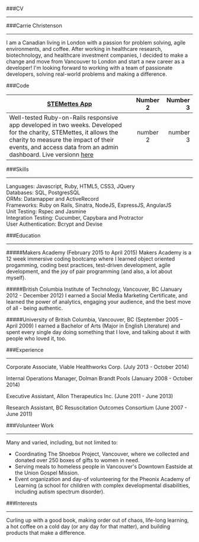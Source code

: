 ###CV
***

###Carrie Christenson
***

I am a Canadian living in London with a passion for problem solving, agile environments, and coffee. After working in healthcare research, biotechnology, and healthcare investment companies, I decided to make a change and move from Vancouver to London and start a new career as a developer! I'm looking forward to working with a team of passionate developers, solving real-world problems and making a difference.

###Code

| [STEMettes App](https://github.com/STEMettes/royalty_loyalty)        | Number 2           | Number 3  |
| ------------- |:-------------:| -----:|
| Well-tested Ruby-on-Rails responsive app developed in two weeks. Developed for the charity, STEMettes, it allows the charity to measure the impact of their events, and access data from an admin dashboard. Live versionn [here](https://stemettes-staging.herokuapp.com/)  | number 2| number 3|


###Skills
***
Languages: Javascript, Ruby, HTML5, CSS3, JQuery  
Databases: SQL, PostgresSQL  
ORMs: Datamapper and ActiveRecord  
Frameworks: Ruby on Rails, Sinatra, NodeJS, ExpressJS, AngularJS  
Unit Testing: Rspec and Jasmine  
Integration Testing: Cucumber, Capybara and Protractor  
User Authentication: Bcrypt and Devise  


###Education
***

#####Makers Academy (February 2015 to April 2015)
Makers Academy is a 12 week immersive coding bootcamp where I learned object oriented progamming, coding best practices, test-driven development, agile development, and the joy of pair programming (and also, a lot about myself). 


#####British Columbia Institute of Technology, Vancouver, BC (January 2012 - December 2012)
I earned a Social Media Marketing Certificate, and learned the power of analytics, engaging your audience, and the best move of all - being authentic.

#####University of British Columbia, Vancouver, BC (September 2005 – April 2009)
I earned a Bachelor of Arts (Major in English Literature) and spent every single day doing something that I love, and talking about it with people who loved it, too.

###Experience
***

Corporate Associate, Viable Healthworks Corp. (July 2013 - October 2014)

Internal Operations Manager, Dolman Brandt Pools (January 2008 - October 2014)

Executive Assistant, Allon Therapeutics Inc. (June 2011 - June 2013)

Research Assistant, BC Resuscitation Outcomes Consortium (June 2007 - June 2011)

###Volunteer Work
***
Many and varied, including, but not limited to:  
+ Coordinating The Shoebox Project, Vancouver, where we collected and donated over 250 boxes of gifts to women in need.  
+ Serving meals to homeless people in Vancouver's Downtown Eastside at the Union Gospel Mission.  
+ Event organization and day-of volunteering for the Pheonix Academy of Learning (a school for children with complex developmental disabilities, including autism spectrum disorder).  


###Interests
***

Curling up with a good book, making order out of chaos, life-long learning, a hot coffee on a cold day (or any day for that matter), and building products that make a difference.

